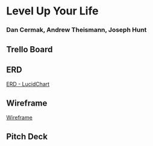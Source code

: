 # Level Up Your Life
### Dan Cermak, Andrew Theismann, Joseph Hunt

## Trello Board

## ERD
[ERD - LucidChart](https://www.lucidchart.com/publicSegments/view/53fa32dc-5983-4d1c-9515-e894bf32c9e2/image.jpeg)

## Wireframe
[Wireframe](https://docs.google.com/drawings/d/1lz0x3mHJKITkSju0V6-0bmdw9WpmRDj2ktpHfj3ucWo/edit?usp=sharing)

## Pitch Deck